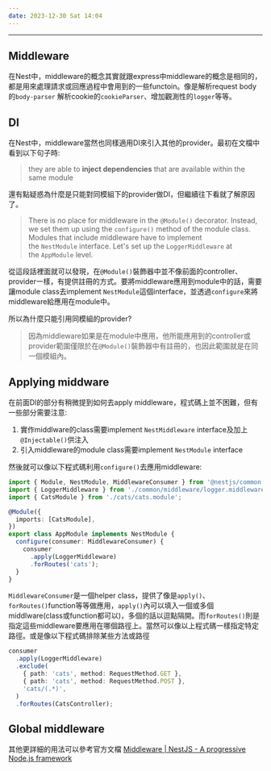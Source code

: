 ```yaml
---
date: 2023-12-30 Sat 14:04
---
```

---

## Middleware

在Nest中，middleware的概念其實就跟express中middleware的概念是相同的，都是用來處理請求或回應過程中會用到的一些functoin。像是解析request body的`body-parser` 解析cookie的`cookieParser`、增加觀測性的`logger`等等。

## DI

在Nest中，middleware當然也同樣適用DI來引入其他的provider。最初在文檔中看到以下句子時:
>they are able to **inject dependencies** that are available within the same module

還有點疑惑為什麼是只能對同模組下的provider做DI，但繼續往下看就了解原因了。

>There is no place for middleware in the `@Module()` decorator. Instead, we set them up using the `configure()` method of the module class. Modules that include middleware have to implement the `NestModule` interface. Let's set up the `LoggerMiddleware` at the `AppModule` level.

從這段話裡面就可以發現，在`@Module()`裝飾器中並不像前面的controller、provider一樣，有提供註冊的方式。要將middleware應用到module中的話，需要讓module class去implement `NestModule`這個interface，並透過`configure`來將middleware給應用在module中。

所以為什麼只能引用同模組的provider?
>因為middleware如果是在module中應用，他所能應用到的controller或provider範圍僅限於在`@Module()`裝飾器中有註冊的，也因此範圍就是在同一個模組內。

## Applying middware

在前面DI的部分有稍微提到如何去apply middleware，程式碼上並不困難，但有一些部分需要注意:

1. 實作middlware的class需要implement `NestMiddleware` interface及加上`@Injectable()`供注入
2. 引入middleware的module class需要implement `NestModule` interface

然後就可以像以下程式碼利用`configure()`去應用middleware:
```typescript
import { Module, NestModule, MiddlewareConsumer } from '@nestjs/common';
import { LoggerMiddleware } from './common/middleware/logger.middleware';
import { CatsModule } from './cats/cats.module';

@Module({
  imports: [CatsModule],
})
export class AppModule implements NestModule {
  configure(consumer: MiddlewareConsumer) {
    consumer
      .apply(LoggerMiddleware)
      .forRoutes('cats');
  }
}
```

`MiddlewareConsumer`是一個helper class，提供了像是`apply()`、`forRoutes()`function等等做應用，`apply()`內可以填入一個或多個middlware(class或function都可以)，多個的話以逗點隔開。而`forRoutes()`則是指定這些middleware要應用在哪個路徑上。當然可以像以上程式碼一樣指定特定路徑。或是像以下程式碼排除某些方法或路徑
```typescript
consumer
  .apply(LoggerMiddleware)
  .exclude(
    { path: 'cats', method: RequestMethod.GET },
    { path: 'cats', method: RequestMethod.POST },
    'cats/(.*)',
  )
  .forRoutes(CatsController);
```

## Global middleware



其他更詳細的用法可以參考官方文檔
[Middleware | NestJS - A progressive Node.js framework](https://docs.nestjs.com/middleware)
